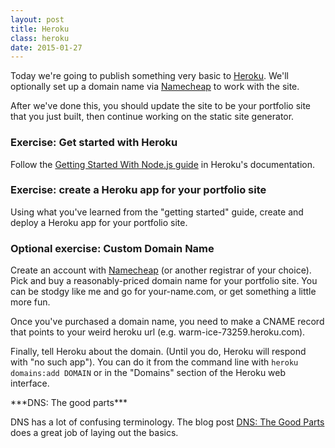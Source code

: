```yaml
---
layout: post
title: Heroku
class: heroku
date: 2015-01-27
---
```


Today we're going to publish something very basic to [Heroku][heroku]. We'll optionally set up a domain name via [Namecheap][namecheap] to work with the site.

After we've done this, you should update the site to be your portfolio site that you just built, then continue working on the static site generator.

### Exercise: Get started with Heroku

Follow the [Getting Started With Node.js guide][heroku-nodejs] in Heroku's documentation.

### Exercise: create a Heroku app for your portfolio site

Using what you've learned from the "getting started" guide, create and deploy a Heroku app for your portfolio site.

### Optional exercise: Custom Domain Name

Create an account with [Namecheap][namecheap] (or another registrar of your choice). Pick and buy a reasonably-priced domain name for your portfolio site. You can be stodgy like me and go for your-name.com, or get something a little more fun.

Once you've purchased a domain name, you need to make a CNAME record that points to your weird heroku url (e.g. warm-ice-73259.heroku.com).

Finally, tell Heroku about the domain. (Until you do, Heroku will respond with "no such app"). You can do it from the command line with `heroku domains:add DOMAIN` or in the "Domains" section of the Heroku web interface.

<aside>
***DNS: The good parts***

DNS has a lot of confusing terminology. The blog post [DNS: The Good Parts][dns-the-good-parts] does a great job of laying out the basics.
</aside>

[heroku]: https://www.heroku.com/
[heroku-nodejs]: https://devcenter.heroku.com/articles/getting-started-with-nodejs#introduction
[namecheap]: https://www.namecheap.com/
[dns-the-good-parts]: https://www.petekeen.net/dns-the-good-parts
